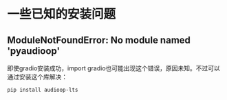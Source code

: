 # 一些已知的安装问题

## ModuleNotFoundError: No module named 'pyaudioop'

即使gradio安装成功，import gradio也可能出现这个错误，原因未知。不过可以通过安装这个库解决：

```bash
pip install audioop-lts
```

